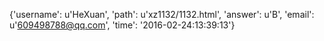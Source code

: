 {'username': u'HeXuan', 'path': u'xz1132/1132.html', 'answer': u'B', 'email': u'609498788@qq.com', 'time': '2016-02-24:13:39:13'}